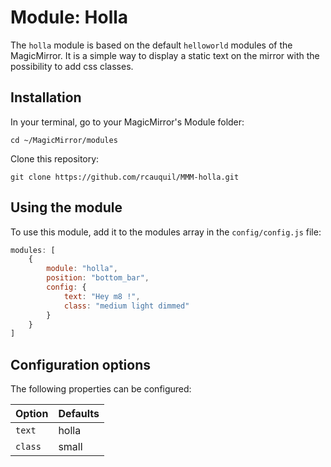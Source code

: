 # Module: Holla
The `holla` module is based on the default `helloworld` modules of the MagicMirror. It is a simple way to display a static text on the mirror with the possibility to add css classes.

## Installation

In your terminal, go to your MagicMirror's Module folder:
````
cd ~/MagicMirror/modules
````

Clone this repository:
````
git clone https://github.com/rcauquil/MMM-holla.git
````

## Using the module

To use this module, add it to the modules array in the `config/config.js` file:

````javascript
modules: [
	{
		module: "holla",
		position: "bottom_bar",
		config: {			
			text: "Hey m8 !",
			class: "medium light dimmed"
		}
	}
]
````

## Configuration options

The following properties can be configured:

| Option  | Defaults
| ------- | -----------
| `text`  | holla
| `class` | small
